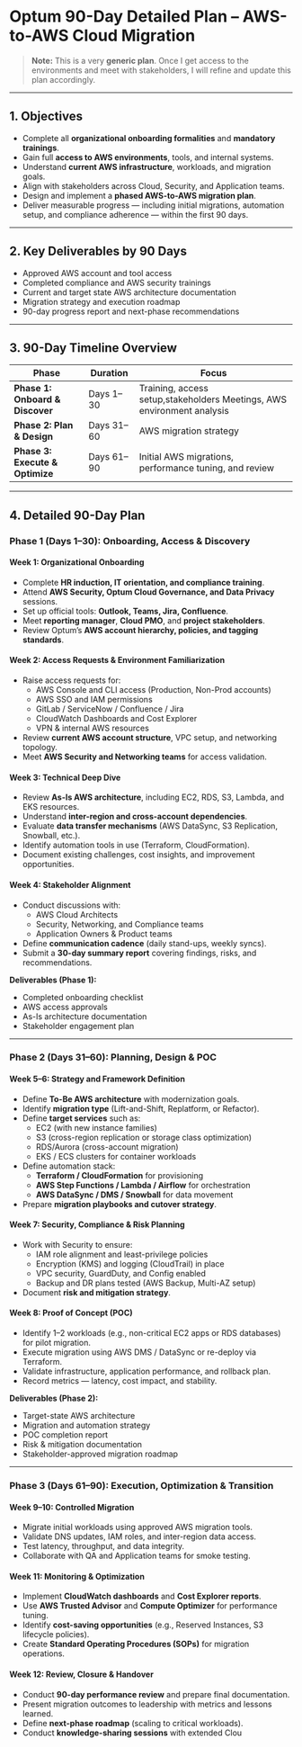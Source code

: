 # Optum 90-Day Detailed  Plan – AWS-to-AWS Cloud Migration

> **Note:** This is a very **generic plan**. Once I get access to the environments and meet with stakeholders, I will refine and update this plan accordingly.

---

## 1. Objectives
- Complete all **organizational onboarding formalities** and **mandatory trainings**.  
- Gain full **access to AWS environments**, tools, and internal systems.  
- Understand **current AWS infrastructure**, workloads, and migration goals.  
- Align with stakeholders across Cloud, Security, and Application teams.  
- Design and implement a **phased AWS-to-AWS migration plan**.  
- Deliver measurable progress — including initial migrations, automation setup, and compliance adherence — within the first 90 days.

---

## 2. Key Deliverables by 90 Days
- Approved AWS account and tool access  
- Completed compliance and AWS security trainings  
- Current and target state AWS architecture documentation  
- Migration strategy and execution roadmap   
- 90-day progress report and next-phase recommendations  

---

## 3. 90-Day Timeline Overview

| Phase | Duration | Focus |
|--------|-----------|--------|
| **Phase 1: Onboard & Discover** | Days 1–30 | Training, access setup,stakeholders Meetings, AWS environment analysis |
| **Phase 2: Plan & Design** | Days 31–60 | AWS migration strategy  |
| **Phase 3: Execute & Optimize** | Days 61–90 | Initial AWS migrations, performance tuning, and review |

---

## 4. Detailed 90-Day Plan

### **Phase 1 (Days 1–30): Onboarding, Access & Discovery**

#### Week 1: Organizational Onboarding
- Complete **HR induction, IT orientation, and compliance training**.  
- Attend **AWS Security, Optum Cloud Governance, and Data Privacy** sessions.  
- Set up official tools: **Outlook, Teams, Jira, Confluence**.  
- Meet **reporting manager**, **Cloud PMO**, and **project stakeholders**.  
- Review Optum’s **AWS account hierarchy, policies, and tagging standards**.

#### Week 2: Access Requests & Environment Familiarization
- Raise access requests for:
  - AWS Console and CLI access (Production, Non-Prod accounts)  
  - AWS SSO and IAM permissions  
  - GitLab / ServiceNow / Confluence / Jira  
  - CloudWatch Dashboards and Cost Explorer  
  - VPN & internal AWS resources  
- Review **current AWS account structure**, VPC setup, and networking topology.  
- Meet **AWS Security and Networking teams** for access validation.  

#### Week 3: Technical Deep Dive
- Review **As-Is AWS architecture**, including EC2, RDS, S3, Lambda, and EKS resources.  
- Understand **inter-region and cross-account dependencies**.  
- Evaluate **data transfer mechanisms** (AWS DataSync, S3 Replication, Snowball, etc.).  
- Identify automation tools in use (Terraform, CloudFormation).  
- Document existing challenges, cost insights, and improvement opportunities.

#### Week 4: Stakeholder Alignment
- Conduct discussions with:
  - AWS Cloud Architects  
  - Security, Networking, and Compliance teams  
  - Application Owners & Product teams  
- Define **communication cadence** (daily stand-ups, weekly syncs).  
- Submit a **30-day summary report** covering findings, risks, and recommendations.  

**Deliverables (Phase 1):**
- Completed onboarding checklist  
- AWS access approvals  
- As-Is architecture documentation  
- Stakeholder engagement plan  

---

### **Phase 2 (Days 31–60): Planning, Design & POC**

#### Week 5–6: Strategy and Framework Definition
- Define **To-Be AWS architecture** with modernization goals.  
- Identify **migration type** (Lift-and-Shift, Replatform, or Refactor).  
- Define **target services** such as:
  - EC2 (with new instance families)  
  - S3 (cross-region replication or storage class optimization)  
  - RDS/Aurora (cross-account migration)  
  - EKS / ECS clusters for container workloads  
- Define automation stack:
  - **Terraform / CloudFormation** for provisioning  
  - **AWS Step Functions / Lambda / Airflow** for orchestration  
  - **AWS DataSync / DMS / Snowball** for data movement  
- Prepare **migration playbooks and cutover strategy**.

#### Week 7: Security, Compliance & Risk Planning
- Work with Security to ensure:
  - IAM role alignment and least-privilege policies  
  - Encryption (KMS) and logging (CloudTrail) in place  
  - VPC security, GuardDuty, and Config enabled  
  - Backup and DR plans tested (AWS Backup, Multi-AZ setup)  
- Document **risk and mitigation strategy**.

#### Week 8: Proof of Concept (POC)
- Identify 1–2 workloads (e.g., non-critical EC2 apps or RDS databases) for pilot migration.  
- Execute migration using AWS DMS / DataSync or re-deploy via Terraform.  
- Validate infrastructure, application performance, and rollback plan.  
- Record metrics — latency, cost impact, and stability.  

**Deliverables (Phase 2):**
- Target-state AWS architecture  
- Migration and automation strategy  
- POC completion report  
- Risk & mitigation documentation  
- Stakeholder-approved migration roadmap  

---

### **Phase 3 (Days 61–90): Execution, Optimization & Transition**

#### Week 9–10: Controlled Migration
- Migrate initial workloads using approved AWS migration tools.  
- Validate DNS updates, IAM roles, and inter-region data access.  
- Test latency, throughput, and data integrity.  
- Collaborate with QA and Application teams for smoke testing.  

#### Week 11: Monitoring & Optimization
- Implement **CloudWatch dashboards** and **Cost Explorer reports**.  
- Use **AWS Trusted Advisor** and **Compute Optimizer** for performance tuning.  
- Identify **cost-saving opportunities** (e.g., Reserved Instances, S3 lifecycle policies).  
- Create **Standard Operating Procedures (SOPs)** for migration operations.  

#### Week 12: Review, Closure & Handover
- Conduct **90-day performance review** and prepare final documentation.  
- Present migration outcomes to leadership with metrics and lessons learned.  
- Define **next-phase roadmap** (scaling to critical workloads).  
- Conduct **knowledge-sharing sessions** with extended Clou
